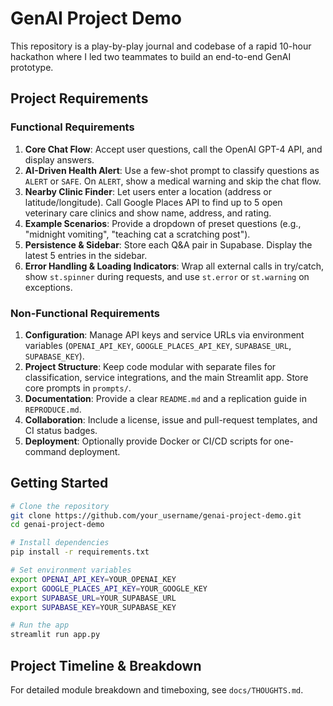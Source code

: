 # GenAI Project Demo

This repository is a play-by-play journal and codebase of a rapid 10-hour hackathon where I led two teammates to build an end-to-end GenAI prototype.

## Project Requirements

### Functional Requirements

1. **Core Chat Flow**: Accept user questions, call the OpenAI GPT-4 API, and display answers.
2. **AI-Driven Health Alert**: Use a few-shot prompt to classify questions as `ALERT` or `SAFE`. On `ALERT`, show a medical warning and skip the chat flow.
3. **Nearby Clinic Finder**: Let users enter a location (address or latitude/longitude). Call Google Places API to find up to 5 open veterinary care clinics and show name, address, and rating.
4. **Example Scenarios**: Provide a dropdown of preset questions (e.g., "midnight vomiting", "teaching cat a scratching post").
5. **Persistence & Sidebar**: Store each Q\&A pair in Supabase. Display the latest 5 entries in the sidebar.
6. **Error Handling & Loading Indicators**: Wrap all external calls in try/catch, show `st.spinner` during requests, and use `st.error` or `st.warning` on exceptions.

### Non-Functional Requirements

1. **Configuration**: Manage API keys and service URLs via environment variables (`OPENAI_API_KEY`, `GOOGLE_PLACES_API_KEY`, `SUPABASE_URL`, `SUPABASE_KEY`).
2. **Project Structure**: Keep code modular with separate files for classification, service integrations, and the main Streamlit app. Store core prompts in `prompts/`.
3. **Documentation**: Provide a clear `README.md` and a replication guide in `REPRODUCE.md`.
4. **Collaboration**: Include a license, issue and pull-request templates, and CI status badges.
5. **Deployment**: Optionally provide Docker or CI/CD scripts for one-command deployment.

## Getting Started

```bash
# Clone the repository
git clone https://github.com/your_username/genai-project-demo.git
cd genai-project-demo

# Install dependencies
pip install -r requirements.txt

# Set environment variables
export OPENAI_API_KEY=YOUR_OPENAI_KEY
export GOOGLE_PLACES_API_KEY=YOUR_GOOGLE_KEY
export SUPABASE_URL=YOUR_SUPABASE_URL
export SUPABASE_KEY=YOUR_SUPABASE_KEY

# Run the app
streamlit run app.py
```

## Project Timeline & Breakdown

For detailed module breakdown and timeboxing, see `docs/THOUGHTS.md`.
